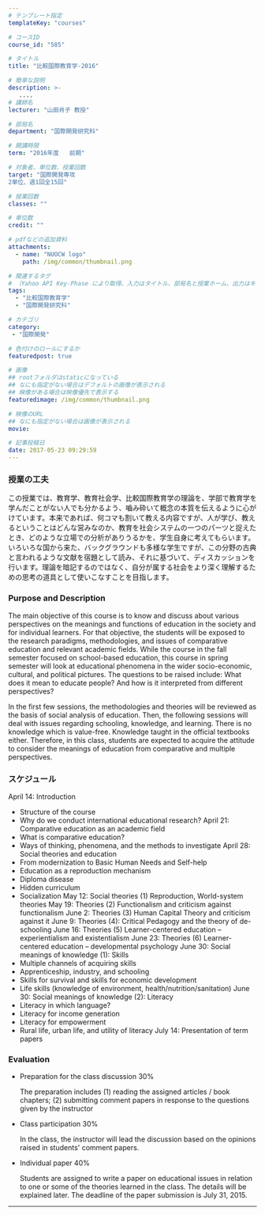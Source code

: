 ```yaml
---
# テンプレート指定
templateKey: "courses"

# コースID
course_id: "585"

# タイトル
title: "比較国際教育学-2016"

# 簡単な説明
description: >-
   ....
# 講師名
lecturer: "山田肖子 教授"

# 部局名
department: "国際開発研究科"

# 開講時限
term: "2016年度	前期"

# 対象者、単位数、授業回数
target: "国際開発専攻
2単位、週1回全15回"

# 授業回数
classes: ""

# 単位数
credit: ""

# pdfなどの追加資料
attachments:
  - name: "NUOCW logo" 
    path: /img/common/thumbnail.png

# 関連するタグ
# （Yahoo API Key-Phase により取得。入力はタイトル、部局名と授業ホーム、出力はキーフレーズ（tags））
tags:
  - "比較国際教育学"
  - "国際開発研究科"

# カテゴリ
category:
 - "国際開発"

# 色付けのロールにするか
featuredpost: true

# 画像
## rootフォルダはstaticになっている
## なにも指定がない場合はデフォルトの画像が表示される
## 映像がある場合は映像優先で表示する
featuredimage: /img/common/thumbnail.png

# 映像のURL
## なにも指定がない場合は画像が表示される
movie: 

# 記事投稿日
date: 2017-05-23 09:29:59
---
```





### 授業の工夫

この授業では、教育学、教育社会学、比較国際教育学の理論を、学部で教育学を学んだことがない人でも分かるよう、嚙み砕いて概念の本質を伝えるように心がけています。本来であれば、何コマも割いて教える内容ですが、人が学び、教えるということはどんな営みなのか、教育を社会システムの一つのパーツと捉えたとき、どのような立場での分析がありうるかを、学生自身に考えてもらいます。いろいろな国から来た、バックグラウンドも多様な学生ですが、この分野の古典と言われるような文献を宿題として読み、それに基づいて、ディスカッションを行います。理論を暗記するのではなく、自分が属する社会をより深く理解するための思考の道具として使いこなすことを目指します。







### Purpose and Description

The main objective of this course is to know and discuss about various perspectives on the meanings and functions of education in the society and for individual learners. For that objective, the students will be exposed to the research paradigms, methodologies, and issues of comparative education and relevant academic fields. While the course in the fall semester focused on school-based education, this course in spring semester will look at educational phenomena in the wider socio-economic, cultural, and political pictures. The questions to be raised include: What does it mean to educate people? And how is it interpreted from different perspectives?

In the first few sessions, the methodologies and theories will be reviewed as the basis of social analysis of education. Then, the following sessions will deal with issues regarding schooling, knowledge, and learning. There is no knowledge which is value-free. Knowledge taught in the official textbooks either. Therefore, in this class, students are expected to acquire the attitude to consider the meanings of education from comparative and multiple perspectives.


### スケジュール

April 14: Introduction
- Structure of the course
- Why do we conduct international educational research?
April 21: Comparative education as an academic field
- What is comparative education?
- Ways of thinking, phenomena, and the methods to investigate
April 28: Social theories and education
- From modernization to Basic Human Needs and Self-help
- Education as a reproduction mechanism
- Diploma disease
- Hidden curriculum
- Socialization
May 12: Social theories (1) Reproduction, World-system theories
May 19: Theories (2) Functionalism and criticism against functionalism
June 2: Theories (3) Human Capital Theory and criticism against it
June 9: Theories (4): Critical Pedagogy and the theory of de-schooling
June 16: Theories (5) Learner-centered education – experientialism and existentialism
June 23: Theories (6) Learner-centered education – developmental psychology
June 30: Social meanings of knowledge (1): Skills
- Multiple channels of acquiring skills
- Apprenticeship, industry, and schooling
- Skills for survival and skills for economic development
- Life skills (knowledge of environment, health/nutrition/sanitation)
June 30: Social meanings of knowledge (2): Literacy
- Literacy in which language?
- Literacy for income generation
- Literacy for empowerment
- Rural life, urban life, and utility of literacy
July 14: Presentation of term papers










### Evaluation
<ul>
<li>Preparation for the class discussion 30%
<p>The preparation includes (1) reading the assigned articles / book chapters; (2) submitting comment papers in response to the questions given by the instructor</p></li>
<li>Class participation 30%
<p>In the class, the instructor will lead the discussion based on the opinions raised in students' comment papers.</p></li>
<li>Individual paper	40%
<p>Students are assigned to write a paper on educational issues in relation to one or some of the theories learned in the class. The details will be explained later. The deadline of the paper submission is July 31, 2015.</p></li>
</ul>




-----